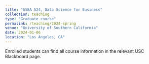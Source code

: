 ```yaml
---
title: "GSBA 524, Data Science for Business"
collection: teaching
type: "Graduate course"
permalink: /teaching/2024-spring
venue: "University of Southern California"
date: 2024-01-06
location: "Los Angeles, CA"
---
```


Enrolled students can find all course information in the relevant USC Blackboard page. 